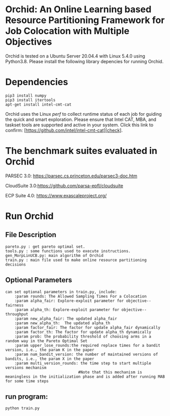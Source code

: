 # Orchid: An Online Learning based Resource Partitioning Framework for Job Colocation with Multiple Objectives


Orchid is tested on a Ubuntu Server 20.04.4 with Linux 5.4.0 using Python3.8. Please install the following library depencies for running Orchid.
# Dependencies
```
pip3 install numpy  
pip3 install itertools 
apt-get install intel-cmt-cat
```

Orchid uses the Linux _perf_ to collect runtime status of each job for guiding the quick and smart exploration. 
Please ensure that Intel CAT, MBA, and taskset tools are supported and active in your system.
Click this link to confirm: [https://github.com/intel/intel-cmt-cat][check].

# The benchmark suites evaluated in Orchid

PARSEC 3.0: https://parsec.cs.princeton.edu/parsec3-doc.htm

CloudSuite 3.0:https://github.com/parsa-epfl/cloudsuite

ECP Suite 4.0: https://www.exascaleproject.org/


# Run Orchid

## File Description
```
pareto.py : get pareto optimal set.
tools.py : some functions used to execute instructions.
gen_MorpLinUCB.py: main algorithm of Orchid
train.py : main file used to make online resource partitioning decisions
```
## Optional Parameters
```
can set optional parameters in train.py, include:
    :param rounds: The Allowed Sampling Times For a Colocation
    :param alpha_fair: Explore-exploit parameter for objective--fairness
    :param alpha_th: Explore-exploit parameter for objective--throughput
    :param new_alpha_fair: The updated alpha_fair
    :param new_alpha_th:  The updated alpha_th
    :param factor_fair: The factor for update alpha_fair dynamically
    :param factor_th: The factor for update alpha_th dynamically
    :param prob: the probability threshold of choosing arms in a random way in the Pareto Optimal Set
    :param upper_lose_rounds:the required replace times for a bandit version, i.e., the param K in the paper
    :param num_bandit_version: the number of maintained versions of bandits, i.e., the param X in the paper
    :param multi_version_rounds: the time step to start multiple versions mechanism
                                #Note that this mechanism is meaningless in the initialization phase and is added after running MAB for some time steps
```                               
## run program:
    python train.py
